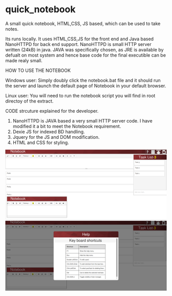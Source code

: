# quick_notebook
A small quick notebook, HTML,CSS, JS based,  which can be used to take notes.

Its runs locally. It uses HTML,CSS,JS for the front end and Java based NanoHTTPD for back end support.
NanoHTTPD is small HTTP server written (24kB) in java. JAVA was specifically chosen, as JRE is available by defualt on most system 
and hence base code for the final executible can be made realy small.

HOW TO USE THE NOTEBOOK

Windows user: Simply doubly click the notebook.bat file and it should run the server
and launch the default page of Notebook in your default browser. 

Linux user: You will need to run the notebook script you will find in root directoy of the extract.


CODE strcuture explained for the developer.
1. NanoHTTPD is JAVA based a very small HTTP server code. I have modified it a bit to meet the Notebook requirement.
2. Dexie JS for indexed BD handling.
3. Jquery for the JS and DOM modification.
4. HTML and CSS for styling.


![Alt text](/screenshots/screenshot1.png?raw=true "Main screen")
![Alt text](/screenshots/screenshot2.png?raw=true "Help menu")
